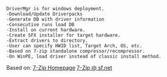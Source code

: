 ```
DriverMgr is for windows deployment.
-Download/Update Driverpacks
-Generate DB with driver information
-Consecutive runs load DB
-Install on current hardware.
-Create SFX installer for target hardware.
-Extract drivers to directory.
-User can specify HWID list, Target Arch, OS, etc.
-Based on 7-zip standalone compressor/recompressor.
-On WinPE, load driver instead of classic install method.
```

Based on:
[7-Zip Homepage](https://www.7-zip.org/)
[7-Zip @ sf.net](https://sourceforge.net/p/sevenzip/)
